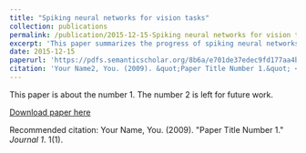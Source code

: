 ```yaml
---
title: "Spiking neural networks for vision tasks"
collection: publications
permalink: /publication/2015-12-15-Spiking neural networks for vision tasks
excerpt: 'This paper summarizes the progress of spiking neural networks for vision tasks.'
date: 2015-12-15
paperurl: 'https://pdfs.semanticscholar.org/8b6a/e701de37edec9fd177aa4b1da1def6a3d360.pdf'
citation: 'Your Name2, You. (2009). &quot;Paper Title Number 1.&quot; <i>Journal 1</i>. 1(1).'
---
```

This paper is about the number 1. The number 2 is left for future work.

[Download paper here](https://pdfs.semanticscholar.org/8b6a/e701de37edec9fd177aa4b1da1def6a3d360.pdf)

Recommended citation: Your Name, You. (2009). "Paper Title Number 1." <i>Journal 1</i>. 1(1).